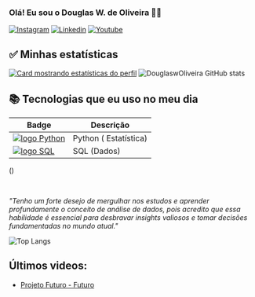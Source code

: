 ### Olá! Eu sou o Douglas W. de Oliveira 👋🏼

[![Instagram](https://img.shields.io/badge/Instagram-E4405F?style=for-the-badge&logo=instagram&logoColor=white)](https://www.instagram.com/douglaswesley_oliveira/)
[![Linkedin](https://img.shields.io/badge/LinkedIn-0077B5?style=for-the-badge&logo=linkedin&logoColor=white)](https://www.linkedin.com/in/douglas-w-a-d-5568991bb/)
[![Youtube](https://img.shields.io/badge/YouTube-FF0000?style=for-the-badge&logo=youtube&logoColor=white)]()

## :white_check_mark: Minhas estatísticas ##

[![Card mostrando estatísticas do perfil](https://github-profile-summary-cards.vercel.app/api/cards/profile-details?username=DouglaswOliveira&theme=solarized_dark)](#)
![DouglaswOliveira GitHub stats](https://github-readme-stats.vercel.app/api?username=DouglaswOliveira&show_icons=true&theme=tokyonight)


## :books: Tecnologias que eu uso no meu dia ##
| Badge | Descrição |
| --- | --- |
| [![logo Python](https://img.shields.io/badge/Python-3776AB?style=for-the-badge&logo=python&logoColor=white)](#) | Python ( Estatística) |
| [![logo SQL](https://img.shields.io/badge/MySQL-005C84?style=for-the-badge&logo=mysql&logoColor=white)](#) | SQL (Dados) |
(<!--https://dev.to/envoy_/150-badges-for-github-pnk#analytics-->)
         
          
</div><br/>

_"Tenho um forte desejo de mergulhar nos estudos e aprender profundamente o conceito de análise de dados, pois acredito que essa habilidade é essencial para desbravar insights valiosos e tomar decisões fundamentadas no mundo atual."_


![Top Langs](https://github-readme-stats.vercel.app/api/top-langs/?username=DouglaswOliveira&layout=compact)

## Últimos videos:
- [Projeto Futuro - Futuro](https://www.youtube.com)

